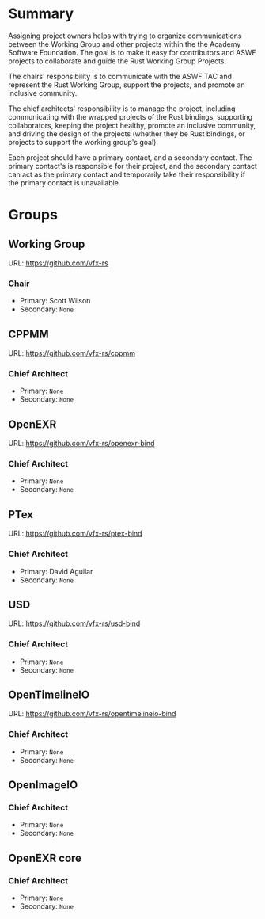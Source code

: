Summary
=======

Assigning project owners helps with trying to organize communications between
the Working Group and other projects within the the Academy Software Foundation.
The goal is to make it easy for contributors and ASWF projects to collaborate
and guide the Rust Working Group Projects.

The chairs' responsibility is to communicate with the ASWF TAC and represent the
Rust Working Group, support the projects, and promote an inclusive community.

The chief architects' responsibility is to manage the project, including
communicating with the wrapped projects of the Rust bindings, supporting
collaborators, keeping the project healthy, promote an inclusive community, and
driving the design of the projects (whether they be Rust bindings, or projects
to support the working group's goal).

Each project should have a primary contact, and a secondary contact. The primary
contact's is responsible for their project, and the secondary contact can act as
the primary contact and temporarily take their responsibility if the primary
contact is unavailable.

Groups
======

Working Group
-------------

URL: https://github.com/vfx-rs

### Chair

- Primary: Scott Wilson
- Secondary: `None`


CPPMM
-----

URL: https://github.com/vfx-rs/cppmm

### Chief Architect

- Primary: `None`
- Secondary: `None`

OpenEXR
-------

URL: https://github.com/vfx-rs/openexr-bind

### Chief Architect

- Primary: `None`
- Secondary: `None`

PTex
----

URL: https://github.com/vfx-rs/ptex-bind

### Chief Architect

- Primary: David Aguilar
- Secondary: `None`

USD
---

URL: https://github.com/vfx-rs/usd-bind

### Chief Architect

- Primary: `None`
- Secondary: `None`

OpenTimelineIO
--------------

URL: https://github.com/vfx-rs/opentimelineio-bind

### Chief Architect

- Primary: `None`
- Secondary: `None`

OpenImageIO
-----------

### Chief Architect

- Primary: `None`
- Secondary: `None`

OpenEXR core
------------

### Chief Architect

- Primary: `None`
- Secondary: `None`
